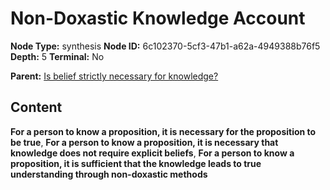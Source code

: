 # Non-Doxastic Knowledge Account

**Node Type:** synthesis
**Node ID:** 6c102370-5cf3-47b1-a62a-4949388b76f5
**Depth:** 5
**Terminal:** No

**Parent:** [Is belief strictly necessary for knowledge?](is-belief-strictly-necessary-for-knowledge-antithesis-a23d7b8e-a40a-44c7-b606-4ad5ff8e3e8e.md)

## Content

**For a person to know a proposition, it is necessary for the proposition to be true**, **For a person to know a proposition, it is necessary that knowledge does not require explicit beliefs**, **For a person to know a proposition, it is sufficient that the knowledge leads to true understanding through non-doxastic methods**
